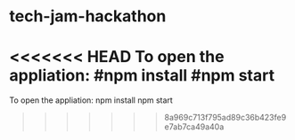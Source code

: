 # tech-jam-hackathon

<<<<<<< HEAD
To open the appliation: 
#npm install 
#npm start
=======
To open the appliation:
npm install
npm start
>>>>>>> 8a969c713f795ad89c36b423fe9e7ab7ca49a40a
